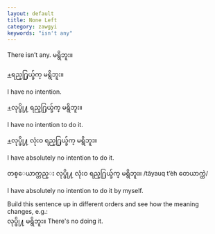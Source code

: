```yaml
---
layout: default
title: None Left
category: zawgyi
keywords: "isn't any"
---
```


<p>There isn’t any.<span class='zawgyi'> မရွိဘူး။</span></p>

<p class='hide-trigger'><a href="#">+</a><span class='zawgyi'>ရည္႐ြယ္ခ်က္ မရွိဘူး။</span></p>
<p class='hide-this'>I have no intention.</p>

<p class='hide-trigger'><a href="#">+</a><span class='zawgyi'>လုပ္ဖို႔ ရည္႐ြယ္ခ်က္ မရွိဘူး။</span></p>
<p class='hide-this'>I have no intention to do it.</p>

<p class='hide-trigger'><a href="#">+</a><span class='zawgyi'>လုပ္ဖို႔ လုံးဝ ရည္႐ြယ္ခ်က္ မရွိဘူး။</span></p>
<p class='hide-this'>I have absolutely no intention to do it.</p>

<p><span class='zawgyi'>တစ္ေယာက္တည္း လုပ္ဖို႔ လုံးဝ ရည္႐ြယ္ခ်က္ မရွိဘူး။</span> /tăyauq t’èh <span class='mm3'>တေယာက္ထဲ</span>/</p>
<p class='hide-this'>I have absolutely no intention to do it by myself.</p>

<p>Build this sentence up in different orders and see how the meaning changes, e.g.:<br>
<span class='zawgyi'>လုပ္ဖို႔ မရွိဘူး။ </span>There's no doing it.</p>
